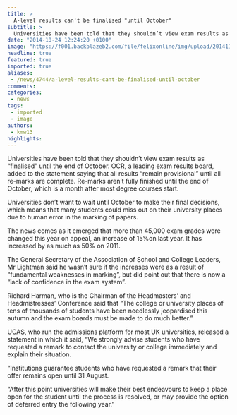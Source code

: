 ```yaml
---
title: >
  A-level results can't be finalised "until October"
subtitle: >
  Universities have been told that they shouldn’t view exam results as “finalised” until the end of October, a month after most degree courses start.
date: "2014-10-24 12:24:20 +0100"
image: "https://f001.backblazeb2.com/file/felixonline/img/upload/201411021901-ps3110-imgid7073188.jpg"
headline: true
featured: true
imported: true
aliases:
 - /news/4744/a-level-results-cant-be-finalised-until-october
comments:
categories:
 - news
tags:
 - imported
 - image
authors:
 - kmw13
highlights:
---
```


Universities have been told that they shouldn’t view exam results as “finalised” until the end of October. OCR, a leading exam results board, added to the statement saying that all results “remain provisional” until all re-marks are complete. Re-marks aren’t fully finished until the end of October, which is a month after most degree courses start.

Universities don’t want to wait until October to make their final decisions, which means that many students could miss out on their university places due to human error in the marking of papers.

The news comes as it emerged that more than 45,000 exam grades were changed this year on appeal, an increase of 15%on last year. It has increased by as much as 50% on 2011.

The General Secretary of the Association of School and College Leaders, Mr Lightman said he wasn’t sure if the increases were as a result of “fundamental weaknesses in marking”, but did point out that there is now a “lack of confidence in the exam system”.

Richard Harman, who is the Chairman of the Headmasters’ and Headmistresses’ Conference said that “The college or university places of tens of thousands of students have been needlessly jeopardised this autumn and the exam boards must be made to do much better.”

UCAS, who run the admissions platform for most UK universities, released a statement in which it said, “We strongly advise students who have requested a remark to contact the university or college immediately and explain their situation.

“Institutions guarantee students who have requested a remark that their offer remains open until 31 August.

“After this point universities will make their best endeavours to keep a place open for the student until the process is resolved, or may provide the option of deferred entry the following year.”
